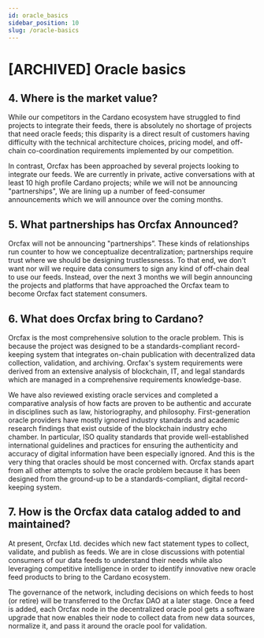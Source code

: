 ```yaml
---
id: oracle_basics
sidebar_position: 10
slug: /oracle-basics
---
```


# [ARCHIVED] Oracle basics

## 4. Where is the market value?

While our competitors in the Cardano ecosystem have struggled to find projects to integrate their feeds, there is absolutely no shortage of projects that need oracle feeds; this disparity is a direct result of customers having difficulty with the technical architecture choices, pricing model, and off-chain co-coordination requirements implemented by our competition.

In contrast, Orcfax has been approached by several projects looking to integrate our feeds. We are currently in private, active conversations with at least 10 high profile Cardano projects; while we will not be announcing "partnerships", We are lining up a number of feed-consumer announcements which we will announce over the coming months.

## 5. What partnerships has Orcfax Announced?

Orcfax will not be announcing "partnerships”. These kinds of relationships run counter to how we conceptualize decentralization; partnerships require trust where we should be designing trustlessnesss. To that end, we don't want nor will we require data consumers to sign any kind of off-chain deal to use our feeds. Instead, over the next 3 months we will begin announcing the projects and platforms that have approached the Orcfax team to become Orcfax fact statement consumers.

## 6. What does Orcfax bring to Cardano?

Orcfax is the most comprehensive solution to the oracle problem. This is because the project was designed to be a standards-compliant record-keeping system that integrates on-chain publication with decentralized data collection, validation, and archiving. Orcfax's system requirements were derived from an extensive analysis of blockchain, IT, and legal standards which are managed in a comprehensive requirements knowledge-base.

We have also reviewed existing oracle services and completed a comparative analysis of how facts are proven to be authentic and accurate in disciplines such as law, historiography, and philosophy. First-generation oracle providers have mostly ignored industry standards and academic research findings that exist outside of the blockchain industry echo chamber. In particular, ISO quality standards that provide well-established international guidelines and practices for ensuring the authenticity and accuracy of digital information have been especially ignored. And this is the very thing that oracles should be most concerned with. Orcfax stands apart from all other attempts to solve the oracle problem because it has been designed from the ground-up to be a standards-compliant, digital record-keeping system.

## 7. How is the Orcfax data catalog added to and maintained?

At present, Orcfax Ltd. decides which new fact statement types to collect, validate, and publish as feeds. We are in close discussions with potential consumers of our data feeds to understand their needs while also leveraging competitive intelligence in order to identify innovative new oracle feed products to bring to the Cardano ecosystem.

The governance of the network, including decisions on which feeds to host (or retire) will be transferred to the Orcfax DAO at a later stage. Once a feed is added, each Orcfax node in the decentralized oracle pool gets a software upgrade that now enables their node to collect data from new data sources, normalize it, and pass it around the oracle pool for validation.
